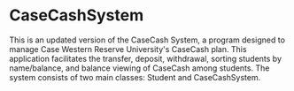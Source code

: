 # CaseCashSystem
This is an updated version of the CaseCash System, a program designed to manage Case Western Reserve University's CaseCash plan. This application facilitates the transfer, deposit, withdrawal, sorting students by name/balance, and balance viewing of CaseCash among students. The system consists of two main classes: Student and CaseCashSystem.
